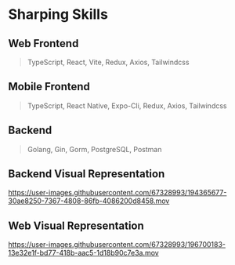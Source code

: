 # Sharping Skills

## Web Frontend
> TypeScript, React, Vite, Redux, Axios, Tailwindcss

## Mobile Frontend
> TypeScript, React Native, Expo-Cli, Redux, Axios, Tailwindcss

## Backend
> Golang, Gin, Gorm, PostgreSQL, Postman

## Backend Visual Representation
https://user-images.githubusercontent.com/67328993/194365677-30ae8250-7367-4808-86fb-4086200d8458.mov

## Web Visual Representation
https://user-images.githubusercontent.com/67328993/196700183-13e32e1f-bd77-418b-aac5-1d18b90c7e3a.mov
